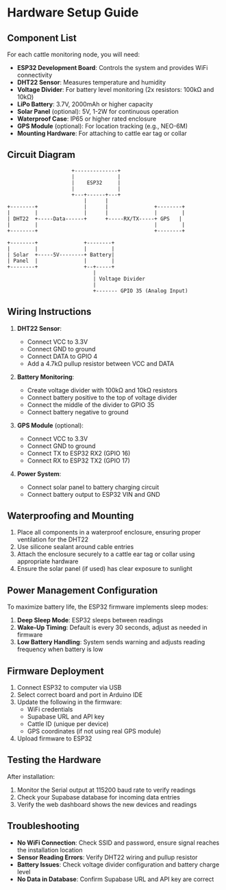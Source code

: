 
# Hardware Setup Guide

## Component List

For each cattle monitoring node, you will need:

- **ESP32 Development Board**: Controls the system and provides WiFi connectivity
- **DHT22 Sensor**: Measures temperature and humidity
- **Voltage Divider**: For battery level monitoring (2x resistors: 100kΩ and 10kΩ)
- **LiPo Battery**: 3.7V, 2000mAh or higher capacity
- **Solar Panel** (optional): 5V, 1-2W for continuous operation
- **Waterproof Case**: IP65 or higher rated enclosure
- **GPS Module** (optional): For location tracking (e.g., NEO-6M)
- **Mounting Hardware**: For attaching to cattle ear tag or collar

## Circuit Diagram

```
                     +--------------+
                     |              |
                     |    ESP32     |
                     |              |
                     +---+------+---+
                         |      |
+--------+               |      |               +--------+
|        |               |      |               |        |
| DHT22  +-----Data------+      +-----RX/TX-----+ GPS   |
|        |                                      |        |
+--------+                                      +--------+
                                  
+--------+               +--------+
|        |               |        |
| Solar  +-----5V--------+ Battery|
| Panel  |               |        |
+--------+               +--+-----+
                            |
                            | Voltage Divider
                            |
                            +------- GPIO 35 (Analog Input)
```

## Wiring Instructions

1. **DHT22 Sensor**:
   - Connect VCC to 3.3V
   - Connect GND to ground
   - Connect DATA to GPIO 4
   - Add a 4.7kΩ pullup resistor between VCC and DATA

2. **Battery Monitoring**:
   - Create voltage divider with 100kΩ and 10kΩ resistors
   - Connect battery positive to the top of voltage divider
   - Connect the middle of the divider to GPIO 35
   - Connect battery negative to ground

3. **GPS Module** (optional):
   - Connect VCC to 3.3V
   - Connect GND to ground
   - Connect TX to ESP32 RX2 (GPIO 16)
   - Connect RX to ESP32 TX2 (GPIO 17)

4. **Power System**:
   - Connect solar panel to battery charging circuit
   - Connect battery output to ESP32 VIN and GND

## Waterproofing and Mounting

1. Place all components in a waterproof enclosure, ensuring proper ventilation for the DHT22
2. Use silicone sealant around cable entries
3. Attach the enclosure securely to a cattle ear tag or collar using appropriate hardware
4. Ensure the solar panel (if used) has clear exposure to sunlight

## Power Management Configuration

To maximize battery life, the ESP32 firmware implements sleep modes:

1. **Deep Sleep Mode**: ESP32 sleeps between readings
2. **Wake-Up Timing**: Default is every 30 seconds, adjust as needed in firmware
3. **Low Battery Handling**: System sends warning and adjusts reading frequency when battery is low

## Firmware Deployment

1. Connect ESP32 to computer via USB
2. Select correct board and port in Arduino IDE
3. Update the following in the firmware:
   - WiFi credentials
   - Supabase URL and API key
   - Cattle ID (unique per device)
   - GPS coordinates (if not using real GPS module)
4. Upload firmware to ESP32

## Testing the Hardware

After installation:

1. Monitor the Serial output at 115200 baud rate to verify readings
2. Check your Supabase database for incoming data entries
3. Verify the web dashboard shows the new devices and readings

## Troubleshooting

- **No WiFi Connection**: Check SSID and password, ensure signal reaches the installation location
- **Sensor Reading Errors**: Verify DHT22 wiring and pullup resistor
- **Battery Issues**: Check voltage divider configuration and battery charge level
- **No Data in Database**: Confirm Supabase URL and API key are correct

